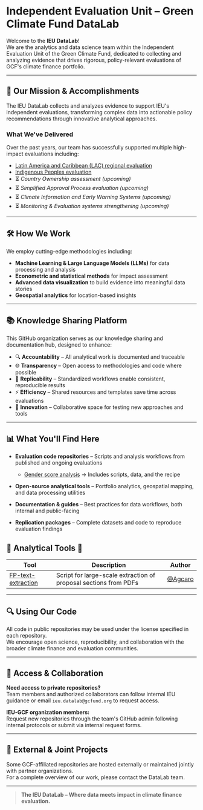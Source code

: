 # Independent Evaluation Unit – Green Climate Fund DataLab

Welcome to the **IEU DataLab**!  
We are the analytics and data science team within the Independent Evaluation Unit of the Green Climate Fund, dedicated to collecting and analyzing evidence that drives rigorous, policy-relevant evaluations of GCF's climate finance portfolio.

---

## 🎯 Our Mission & Accomplishments

The IEU DataLab collects and analyzes evidence to support IEU's independent evaluations, transforming complex data into actionable policy recommendations through innovative analytical approaches.

### What We've Delivered
Over the past years, our team has successfully supported multiple high-impact evaluations including:

- [Latin America and Caribbean (LAC) regional evaluation](https://ieu.greenclimate.fund/document/final-report-lac2024)
- [Indigenous Peoples evaluation](https://ieu.greenclimate.fund/document/final-report-ips2024)
- ⏳ *Country Ownership assessment (upcoming)*
- ⏳ *Simplified Approval Process evaluation (upcoming)*
- ⏳ *Climate Information and Early Warning Systems (upcoming)*
- ⏳ *Monitoring & Evaluation systems strengthening (upcoming)*

---

## 🛠️ How We Work

We employ cutting-edge methodologies including:

- **Machine Learning & Large Language Models (LLMs)** for data processing and analysis  
- **Econometric and statistical methods** for impact assessment  
- **Advanced data visualization** to build evidence into meaningful data stories  
- **Geospatial analytics** for location-based insights  

---

## 📚 Knowledge Sharing Platform

This GitHub organization serves as our knowledge sharing and documentation hub, designed to enhance:

- 🔍 **Accountability** – All analytical work is documented and traceable  
- 🌐 **Transparency** – Open access to methodologies and code where possible  
- 🔄 **Replicability** – Standardized workflows enable consistent, reproducible results  
- ⚡ **Efficiency** – Shared resources and templates save time across evaluations  
- 🚀 **Innovation** – Collaborative space for testing new approaches and tools  

---

## 📊 What You'll Find Here

- **Evaluation code repositories** – Scripts and analysis workflows from published and ongoing evaluations
  - [Gender score analysis](https://github.com/IEU-GCF/IP2024) → Includes scripts, data, and the recipe
    
- **Open-source analytical tools** – Portfolio analytics, geospatial mapping, and data processing utilities  
- **Documentation & guides** – Best practices for data workflows, both internal and public-facing  
- **Replication packages** – Complete datasets and code to reproduce evaluation findings

## 🧰 Analytical Tools 🔧

| Tool | Description | Author |
|------|-------------|--------|
| [FP-text-extraction](https://github.com/Agcaro/FP-text-extraction) | Script for large-scale extraction of proposal sections from PDFs | [@Agcaro](https://github.com/Agcaro) |



---

## 🔍 Using Our Code

All code in public repositories may be used under the license specified in each repository.  
We encourage open science, reproducibility, and collaboration with the broader climate finance and evaluation communities.

---

## 🔐 Access & Collaboration

**Need access to private repositories?**  
Team members and authorized collaborators can follow internal IEU guidance or email `ieu.datalab@gcfund.org` to request access.

**IEU-GCF organization members:**  
Request new repositories through the team's GitHub admin following internal protocols or submit via internal request forms.

---

## 📁 External & Joint Projects

Some GCF-affiliated repositories are hosted externally or maintained jointly with partner organizations.  
For a complete overview of our work, please contact the DataLab team.

---

> **The IEU DataLab – Where data meets impact in climate finance evaluation.**
